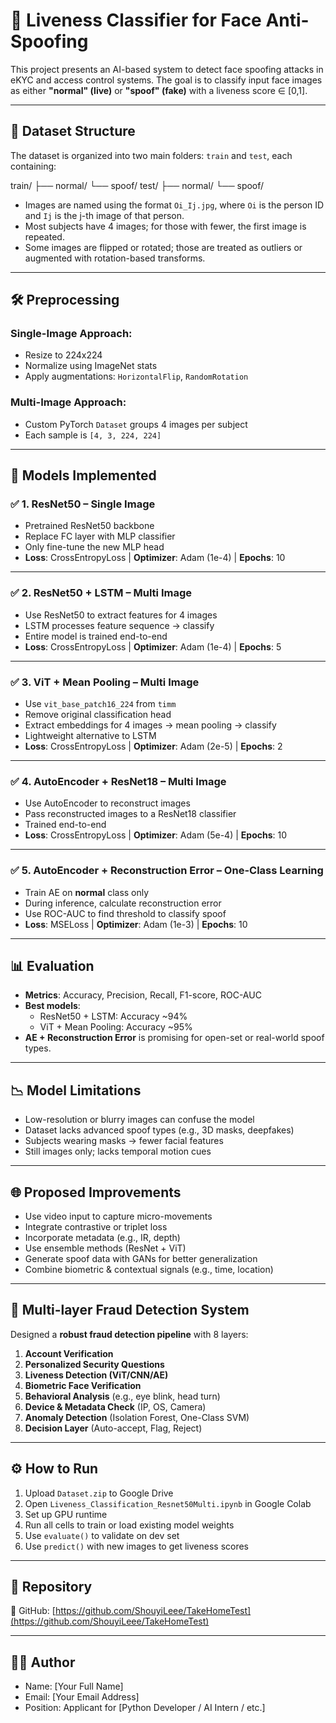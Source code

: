 # 🧠 Liveness Classifier for Face Anti-Spoofing

This project presents an AI-based system to detect face spoofing attacks in eKYC and access control systems. The goal is to classify input face images as either **"normal" (live)** or **"spoof" (fake)** with a liveness score ∈ [0,1].

---

## 📁 Dataset Structure

The dataset is organized into two main folders: `train` and `test`, each containing:

train/ ├── normal/ └── spoof/ test/ ├── normal/ └── spoof/


- Images are named using the format `Oi_Ij.jpg`, where `Oi` is the person ID and `Ij` is the j-th image of that person.
- Most subjects have 4 images; for those with fewer, the first image is repeated.
- Some images are flipped or rotated; those are treated as outliers or augmented with rotation-based transforms.

---

## 🛠️ Preprocessing

### Single-Image Approach:
- Resize to 224x224
- Normalize using ImageNet stats
- Apply augmentations: `HorizontalFlip`, `RandomRotation`

### Multi-Image Approach:
- Custom PyTorch `Dataset` groups 4 images per subject
- Each sample is `[4, 3, 224, 224]`

---

## 🚀 Models Implemented

### ✅ **1. ResNet50 – Single Image**
- Pretrained ResNet50 backbone
- Replace FC layer with MLP classifier
- Only fine-tune the new MLP head
- **Loss**: CrossEntropyLoss | **Optimizer**: Adam (1e-4) | **Epochs**: 10

---

### ✅ **2. ResNet50 + LSTM – Multi Image**
- Use ResNet50 to extract features for 4 images
- LSTM processes feature sequence → classify
- Entire model is trained end-to-end
- **Loss**: CrossEntropyLoss | **Optimizer**: Adam (1e-4) | **Epochs**: 5

---

### ✅ **3. ViT + Mean Pooling – Multi Image**
- Use `vit_base_patch16_224` from `timm`
- Remove original classification head
- Extract embeddings for 4 images → mean pooling → classify
- Lightweight alternative to LSTM
- **Loss**: CrossEntropyLoss | **Optimizer**: Adam (2e-5) | **Epochs**: 2

---

### ✅ **4. AutoEncoder + ResNet18 – Multi Image**
- Use AutoEncoder to reconstruct images
- Pass reconstructed images to a ResNet18 classifier
- Trained end-to-end
- **Loss**: CrossEntropyLoss | **Optimizer**: Adam (5e-4) | **Epochs**: 10

---

### ✅ **5. AutoEncoder + Reconstruction Error – One-Class Learning**
- Train AE on **normal** class only
- During inference, calculate reconstruction error
- Use ROC-AUC to find threshold to classify spoof
- **Loss**: MSELoss | **Optimizer**: Adam (1e-3) | **Epochs**: 10

---

## 📊 Evaluation

- **Metrics**: Accuracy, Precision, Recall, F1-score, ROC-AUC
- **Best models**:  
  - ResNet50 + LSTM: Accuracy ~94%  
  - ViT + Mean Pooling: Accuracy ~95%  
- **AE + Reconstruction Error** is promising for open-set or real-world spoof types.

---

## 📉 Model Limitations

- Low-resolution or blurry images can confuse the model
- Dataset lacks advanced spoof types (e.g., 3D masks, deepfakes)
- Subjects wearing masks → fewer facial features
- Still images only; lacks temporal motion cues

---

## 🌐 Proposed Improvements

- Use video input to capture micro-movements
- Integrate contrastive or triplet loss
- Incorporate metadata (e.g., IR, depth)
- Use ensemble methods (ResNet + ViT)
- Generate spoof data with GANs for better generalization
- Combine biometric & contextual signals (e.g., time, location)

---

## 🔐 Multi-layer Fraud Detection System

Designed a **robust fraud detection pipeline** with 8 layers:

1. **Account Verification**  
2. **Personalized Security Questions**  
3. **Liveness Detection (ViT/CNN/AE)**  
4. **Biometric Face Verification**  
5. **Behavioral Analysis** (e.g., eye blink, head turn)  
6. **Device & Metadata Check** (IP, OS, Camera)  
7. **Anomaly Detection** (Isolation Forest, One-Class SVM)  
8. **Decision Layer** (Auto-accept, Flag, Reject)

---

## ⚙️ How to Run

1. Upload `Dataset.zip` to Google Drive
2. Open `Liveness_Classification_Resnet50Multi.ipynb` in Google Colab
3. Set up GPU runtime
4. Run all cells to train or load existing model weights
5. Use `evaluate()` to validate on dev set
6. Use `predict()` with new images to get liveness scores

---

## 📎 Repository

🔗 GitHub: [https://github.com/ShouyiLeee/TakeHomeTest](https://github.com/ShouyiLeee/TakeHomeTest)

---

## 👨‍💻 Author

- Name: [Your Full Name]  
- Email: [Your Email Address]  
- Position: Applicant for [Python Developer / AI Intern / etc.]

